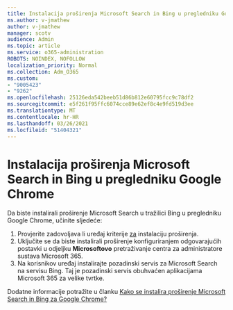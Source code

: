 ```yaml
---
title: Instalacija proširenja Microsoft Search in Bing u pregledniku Google Chrome
ms.author: v-jmathew
author: v-jmathew
manager: scotv
audience: Admin
ms.topic: article
ms.service: o365-administration
ROBOTS: NOINDEX, NOFOLLOW
localization_priority: Normal
ms.collection: Adm_O365
ms.custom:
- "9005423"
- "9262"
ms.openlocfilehash: 25126eda542beeb51d86b812e60795fcc9c78df2
ms.sourcegitcommit: e5f261f95ffc6074cce89e62ef8c4e9fd519d3ee
ms.translationtype: MT
ms.contentlocale: hr-HR
ms.lasthandoff: 03/26/2021
ms.locfileid: "51404321"
---
```

# <a name="install-the-microsoft-search-in-bing-extension-in-google-chrome"></a>Instalacija proširenja Microsoft Search in Bing u pregledniku Google Chrome

Da biste instalirali proširenje Microsoft Search u tražilici Bing u pregledniku Google Chrome, učinite sljedeće:

1. Provjerite zadovoljava li uređaj kriterije [za](https://go.microsoft.com/fwlink/?linkid=2152236) instalaciju proširenja.
2. Uključite se da biste instalirali proširenje konfiguriranjem odgovarajućih postavki u odjeljku **Microsoftovo** pretraživanje centra za administratore sustava Microsoft 365.
3. Na korisnikov uređaj instalirajte pozadinski servis za Microsoft Search na servisu Bing. Taj je pozadinski servis obuhvaćen aplikacijama Microsoft 365 za velike tvrtke.

Dodatne informacije potražite u članku [Kako se instalira proširenje Microsoft Search in Bing za Google Chrome?](https://go.microsoft.com/fwlink/?linkid=2150992)
